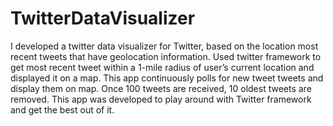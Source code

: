 # TwitterDataVisualizer
I developed a twitter data visualizer for Twitter, based
on the location most recent tweets that have geolocation information. Used
twitter framework to get most recent tweet within a 1-mile radius of user’s current
location and displayed it on a map. This app continuously polls for new tweet
tweets and display them on map. Once 100 tweets are received, 10 oldest
tweets are removed.
This app was developed to play around with Twitter framework and get the best
out of it. 
